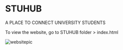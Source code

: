 # STUHUB
A PLACE TO CONNECT UNIVERSITY STUDENTS

To view the website, go to STUHUB folder > index.html


![websitepic](.png)
